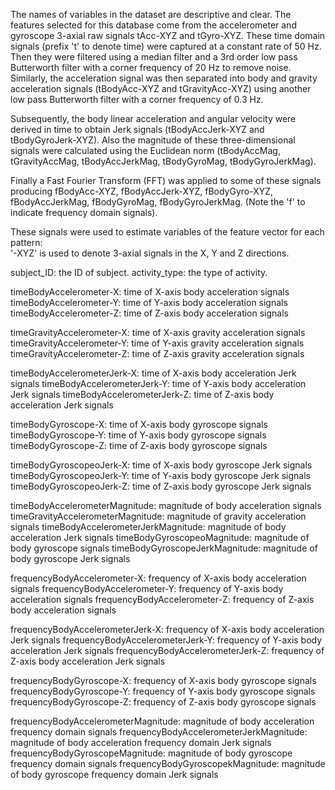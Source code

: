 The names of variables in the dataset are descriptive and clear. 
The features selected for this database come from the accelerometer and gyroscope 3-axial raw signals tAcc-XYZ and tGyro-XYZ. These time domain signals (prefix 't' to denote time) were captured at a constant rate of 50 Hz. Then they were filtered using a median filter and a 3rd order low pass Butterworth filter with a corner frequency of 20 Hz to remove noise. Similarly, the acceleration signal was then separated into body and gravity acceleration signals (tBodyAcc-XYZ and tGravityAcc-XYZ) using another low pass Butterworth filter with a corner frequency of 0.3 Hz. 

Subsequently, the body linear acceleration and angular velocity were derived in time to obtain Jerk signals (tBodyAccJerk-XYZ and tBodyGyroJerk-XYZ). Also the magnitude of these three-dimensional signals were calculated using the Euclidean norm (tBodyAccMag, tGravityAccMag, tBodyAccJerkMag, tBodyGyroMag, tBodyGyroJerkMag). 

Finally a Fast Fourier Transform (FFT) was applied to some of these signals producing fBodyAcc-XYZ, fBodyAccJerk-XYZ, fBodyGyro-XYZ, fBodyAccJerkMag, fBodyGyroMag, fBodyGyroJerkMag. (Note the 'f' to indicate frequency domain signals). 

These signals were used to estimate variables of the feature vector for each pattern:  
'-XYZ' is used to denote 3-axial signals in the X, Y and Z directions.



subject_ID: the ID of subject.
activity_type: the type of activity.

timeBodyAccelerometer-X: time of X-axis body acceleration signals
timeBodyAccelerometer-Y: time of Y-axis body acceleration signals
timeBodyAccelerometer-Z: time of Z-axis body acceleration signals

timeGravityAccelerometer-X: time of X-axis gravity acceleration signals 
timeGravityAccelerometer-Y: time of Y-axis gravity acceleration signals 
timeGravityAccelerometer-Z: time of Z-axis gravity acceleration signals 


timeBodyAccelerometerJerk-X: time of X-axis body acceleration Jerk signals
timeBodyAccelerometerJerk-Y: time of Y-axis body acceleration Jerk signals
timeBodyAccelerometerJerk-Z: time of Z-axis body acceleration Jerk signals

timeBodyGyroscope-X: time of X-axis body gyroscope signals
timeBodyGyroscope-Y: time of Y-axis body gyroscope signals
timeBodyGyroscope-Z: time of Z-axis body gyroscope signals

timeBodyGyroscopeoJerk-X: time of X-axis body gyroscope Jerk signals
timeBodyGyroscopeoJerk-Y: time of Y-axis body gyroscope Jerk signals
timeBodyGyroscopeoJerk-Z: time of Z-axis body gyroscope Jerk signals

timeBodyAccelerometerMagnitude: magnitude of body acceleration signals
timeGravityAccelerometerMagnitude: magnitude of gravity acceleration signals
timeBodyAccelerometerJerkMagnitude: magnitude of body acceleration Jerk signals
timeBodyGyroscopeoMagnitude: magnitude of body gyroscope signals
timeBodyGyroscopeJerkMagnitude: magnitude of body gyroscope Jerk signals

frequencyBodyAccelerometer-X: frequency of X-axis body acceleration signals
frequencyBodyAccelerometer-Y: frequency of Y-axis body acceleration signals
frequencyBodyAccelerometer-Z: frequency of Z-axis body acceleration signals

frequencyBodyAccelerometerJerk-X: frequency of X-axis body acceleration Jerk signals
frequencyBodyAccelerometerJerk-Y: frequency of Y-axis body acceleration Jerk signals
frequencyBodyAccelerometerJerk-Z: frequency of Z-axis body acceleration Jerk signals

frequencyBodyGyroscope-X: frequency of X-axis body gyroscope signals
frequencyBodyGyroscope-Y: frequency of Y-axis body gyroscope signals
frequencyBodyGyroscope-Z: frequency of Z-axis body gyroscope signals

frequencyBodyAccelerometerMagnitude: magnitude of body acceleration frequency domain signals
frequencyBodyAccelerometerJerkMagnitude: magnitude of body acceleration frequency domain Jerk signals
frequencyBodyGyroscopeMagnitude: magnitude of body gyroscope frequency domain signals
frequencyBodyGyroscopekMagnitude: magnitude of body gyroscope frequency domain Jerk signals

